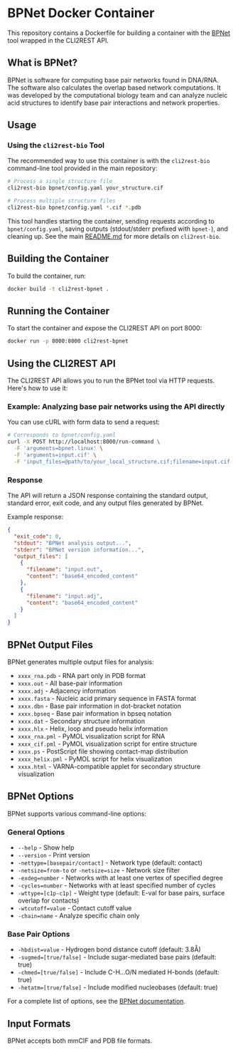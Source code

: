 # BPNet Docker Container

This repository contains a Dockerfile for building a container with the [BPNet](https://github.com/computational-biology/bpnet) tool wrapped in the CLI2REST API.

## What is BPNet?

BPNet is software for computing base pair networks found in DNA/RNA. The software also calculates the overlap based network computations. It was developed by the computational biology team and can analyze nucleic acid structures to identify base pair interactions and network properties.

## Usage

### Using the `cli2rest-bio` Tool

The recommended way to use this container is with the `cli2rest-bio` command-line tool provided in the main repository:

```bash
# Process a single structure file
cli2rest-bio bpnet/config.yaml your_structure.cif

# Process multiple structure files
cli2rest-bio bpnet/config.yaml *.cif *.pdb
```

This tool handles starting the container, sending requests according to `bpnet/config.yaml`, saving outputs (stdout/stderr prefixed with `bpnet-`), and cleaning up. See the main [README.md](../README.md) for more details on `cli2rest-bio`.

## Building the Container

To build the container, run:

```bash
docker build -t cli2rest-bpnet .
```

## Running the Container

To start the container and expose the CLI2REST API on port 8000:

```bash
docker run -p 8000:8000 cli2rest-bpnet
```

## Using the CLI2REST API

The CLI2REST API allows you to run the BPNet tool via HTTP requests. Here's how to use it:

### Example: Analyzing base pair networks using the API directly

You can use cURL with form data to send a request:

```bash
# Corresponds to bpnet/config.yaml
curl -X POST http://localhost:8000/run-command \
  -F 'arguments=bpnet.linux' \
  -F 'arguments=input.cif' \
  -F 'input_files=@path/to/your_local_structure.cif;filename=input.cif'
```

### Response

The API will return a JSON response containing the standard output, standard error, exit code, and any output files generated by BPNet.

Example response:

```json
{
  "exit_code": 0,
  "stdout": "BPNet analysis output...",
  "stderr": "BPNet version information...",
  "output_files": [
    {
      "filename": "input.out",
      "content": "base64_encoded_content"
    },
    {
      "filename": "input.adj",
      "content": "base64_encoded_content"
    }
  ]
}
```

## BPNet Output Files

BPNet generates multiple output files for analysis:

- `xxxx_rna.pdb` - RNA part only in PDB format
- `xxxx.out` - All base-pair information
- `xxxx.adj` - Adjacency information
- `xxxx.fasta` - Nucleic acid primary sequence in FASTA format
- `xxxx.dbn` - Base pair information in dot-bracket notation
- `xxxx.bpseq` - Base pair information in bpseq notation
- `xxxx.dat` - Secondary structure information
- `xxxx.hlx` - Helix, loop and pseudo helix information
- `xxxx_rna.pml` - PyMOL visualization script for RNA
- `xxxx_cif.pml` - PyMOL visualization script for entire structure
- `xxxx.ps` - PostScript file showing contact-map distribution
- `xxxx_helix.pml` - PyMOL script for helix visualization
- `xxxx.html` - VARNA-compatible applet for secondary structure visualization

## BPNet Options

BPNet supports various command-line options:

### General Options
- `--help` - Show help
- `--version` - Print version
- `-nettype=[basepair/contact]` - Network type (default: contact)
- `-netsize=from-to` or `-netsize=size` - Network size filter
- `-exdeg=number` - Networks with at least one vertex of specified degree
- `-cycles=number` - Networks with at least specified number of cycles
- `-wttype=[c1p-c1p]` - Weight type (default: E-val for base pairs, surface overlap for contacts)
- `-wtcutoff=value` - Contact cutoff value
- `-chain=name` - Analyze specific chain only

### Base Pair Options
- `-hbdist=value` - Hydrogen bond distance cutoff (default: 3.8Å)
- `-sugmed=[true/false]` - Include sugar-mediated base pairs (default: true)
- `-chmed=[true/false]` - Include C-H...O/N mediated H-bonds (default: true)
- `-hetatm=[true/false]` - Include modified nucleobases (default: true)

For a complete list of options, see the [BPNet documentation](https://github.com/computational-biology/bpnet).

## Input Formats

BPNet accepts both mmCIF and PDB file formats.
